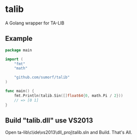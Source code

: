 # talib
A Golang wrapper for TA-LIB

## Example
```go
package main

import (
	"fmt"
	"math"

	"github.com/sumorf/talib"
)

func main() {
	fmt.Println(talib.Sin([]float64{0, math.Pi / 2}))
	// => [0 1]
}
```

## Build "talib.dll" use VS2013
Open ta-lib\c\ide\vs2013\dll_proj\talib.sln and Build. That's All.
